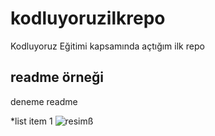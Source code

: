 # kodluyoruzilkrepo
Kodluyoruz Eğitimi kapsamında açtığım ilk repo


## readme örneği
deneme readme

*list item 1
![resim](https://picsum.photos/id/1/200/300)ß